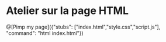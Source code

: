 # Atelier sur la page HTML

@[Pimp my page]({"stubs": ["index.html","style.css","script.js"], "command": "html index.html"})
